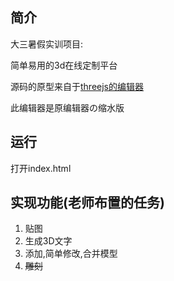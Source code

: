 ## 简介

大三暑假实训项目:

简单易用的3d在线定制平台

源码的原型来自于[threejs的编辑器](http://threejs.org/editor/)

此编辑器是原编辑器の缩水版

## 运行

打开index.html


## 实现功能(老师布置的任务)

1. 贴图
2. 生成3D文字
3. 添加,简单修改,合并模型
4. ~~雕刻~~